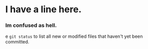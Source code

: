 # I have a line here.

### Im confused as hell.

e `git status` to list all new or modified files that haven't yet been 
committed.

